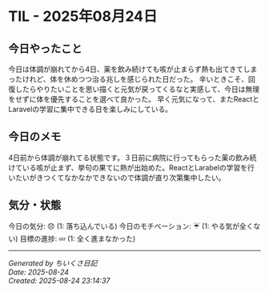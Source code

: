 # TIL - 2025年08月24日

## 今日やったこと
今日は体調が崩れてから4日、薬を飲み続けても咳が止まらず熱も出てきてしまったけれど、体を休めつつ治る兆しを感じられた日だった。
辛いときこそ、回復したらやりたいことを思い描くと元気が戻ってくるなと実感して、今日は無理をせずに体を優先することを選べて良かった。
早く元気になって、またReactとLaravelの学習に集中できる日を楽しみにしている。


## 今日のメモ
4日前から体調が崩れてる状態です。３日前に病院に行ってもらった薬の飲み続けている咳が止まず、挙句の果てに熱が出始めた。ReactとLarabelの学習を行いたいがきつくてなかなかできないので体調が直り次第集中したい。

## 気分・状態
今日の気分: 😞 (1: 落ち込んでいる)
今日のモチベーション: ☔ (1: やる気が全くない)
目標の進捗: 💤 (1: 全く進まなかった)

---
*Generated by ちいくさ日記*  
*Date: 2025-08-24*  
*Created: 2025-08-24 23:14:37*
